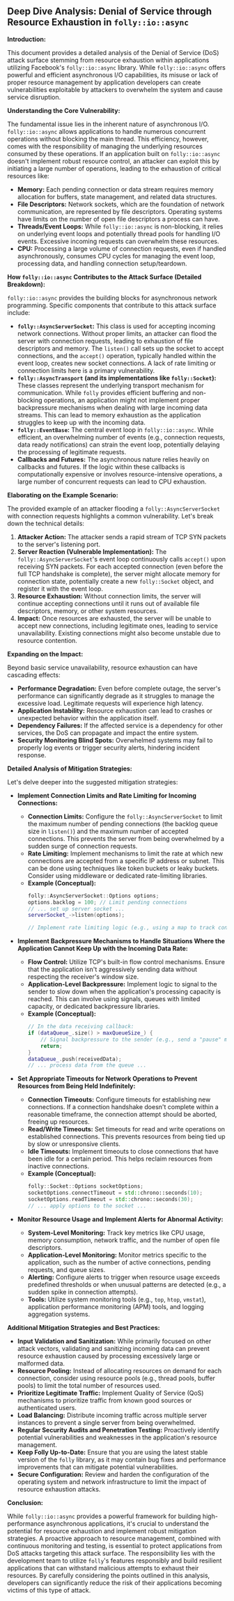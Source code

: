 ## Deep Dive Analysis: Denial of Service through Resource Exhaustion in `folly::io::async`

**Introduction:**

This document provides a detailed analysis of the Denial of Service (DoS) attack surface stemming from resource exhaustion within applications utilizing Facebook's `folly::io::async` library. While `folly::io::async` offers powerful and efficient asynchronous I/O capabilities, its misuse or lack of proper resource management by application developers can create vulnerabilities exploitable by attackers to overwhelm the system and cause service disruption.

**Understanding the Core Vulnerability:**

The fundamental issue lies in the inherent nature of asynchronous I/O. `folly::io::async` allows applications to handle numerous concurrent operations without blocking the main thread. This efficiency, however, comes with the responsibility of managing the underlying resources consumed by these operations. If an application built on `folly::io::async` doesn't implement robust resource control, an attacker can exploit this by initiating a large number of operations, leading to the exhaustion of critical resources like:

* **Memory:** Each pending connection or data stream requires memory allocation for buffers, state management, and related data structures.
* **File Descriptors:** Network sockets, which are the foundation of network communication, are represented by file descriptors. Operating systems have limits on the number of open file descriptors a process can have.
* **Threads/Event Loops:** While `folly::io::async` is non-blocking, it relies on underlying event loops and potentially thread pools for handling I/O events. Excessive incoming requests can overwhelm these resources.
* **CPU:** Processing a large volume of connection requests, even if handled asynchronously, consumes CPU cycles for managing the event loop, processing data, and handling connection setup/teardown.

**How `folly::io::async` Contributes to the Attack Surface (Detailed Breakdown):**

`folly::io::async` provides the building blocks for asynchronous network programming. Specific components that contribute to this attack surface include:

* **`folly::AsyncServerSocket`:** This class is used for accepting incoming network connections. Without proper limits, an attacker can flood the server with connection requests, leading to exhaustion of file descriptors and memory. The `listen()` call sets up the socket to accept connections, and the `accept()` operation, typically handled within the event loop, creates new socket connections. A lack of rate limiting or connection limits here is a primary vulnerability.
* **`folly::AsyncTransport` (and its implementations like `folly::Socket`):** These classes represent the underlying transport mechanism for communication. While `folly` provides efficient buffering and non-blocking operations, an application might not implement proper backpressure mechanisms when dealing with large incoming data streams. This can lead to memory exhaustion as the application struggles to keep up with the incoming data.
* **`folly::EventBase`:** The central event loop in `folly::io::async`. While efficient, an overwhelming number of events (e.g., connection requests, data ready notifications) can strain the event loop, potentially delaying the processing of legitimate requests.
* **Callbacks and Futures:**  The asynchronous nature relies heavily on callbacks and futures. If the logic within these callbacks is computationally expensive or involves resource-intensive operations, a large number of concurrent requests can lead to CPU exhaustion.

**Elaborating on the Example Scenario:**

The provided example of an attacker flooding a `folly::AsyncServerSocket` with connection requests highlights a common vulnerability. Let's break down the technical details:

1. **Attacker Action:** The attacker sends a rapid stream of TCP SYN packets to the server's listening port.
2. **Server Reaction (Vulnerable Implementation):** The `folly::AsyncServerSocket`'s event loop continuously calls `accept()` upon receiving SYN packets. For each accepted connection (even before the full TCP handshake is complete), the server might allocate memory for connection state, potentially create a new `folly::Socket` object, and register it with the event loop.
3. **Resource Exhaustion:** Without connection limits, the server will continue accepting connections until it runs out of available file descriptors, memory, or other system resources.
4. **Impact:** Once resources are exhausted, the server will be unable to accept new connections, including legitimate ones, leading to service unavailability. Existing connections might also become unstable due to resource contention.

**Expanding on the Impact:**

Beyond basic service unavailability, resource exhaustion can have cascading effects:

* **Performance Degradation:** Even before complete outage, the server's performance can significantly degrade as it struggles to manage the excessive load. Legitimate requests will experience high latency.
* **Application Instability:** Resource exhaustion can lead to crashes or unexpected behavior within the application itself.
* **Dependency Failures:** If the affected service is a dependency for other services, the DoS can propagate and impact the entire system.
* **Security Monitoring Blind Spots:**  Overwhelmed systems may fail to properly log events or trigger security alerts, hindering incident response.

**Detailed Analysis of Mitigation Strategies:**

Let's delve deeper into the suggested mitigation strategies:

* **Implement Connection Limits and Rate Limiting for Incoming Connections:**
    * **Connection Limits:**  Configure the `folly::AsyncServerSocket` to limit the maximum number of pending connections (the backlog queue size in `listen()`) and the maximum number of accepted connections. This prevents the server from being overwhelmed by a sudden surge of connection requests.
    * **Rate Limiting:** Implement mechanisms to limit the rate at which new connections are accepted from a specific IP address or subnet. This can be done using techniques like token buckets or leaky buckets. Consider using middleware or dedicated rate-limiting libraries.
    * **Example (Conceptual):**
        ```c++
        folly::AsyncServerSocket::Options options;
        options.backlog = 100; // Limit pending connections
        // ... set up server socket ...
        serverSocket_->listen(options);

        // Implement rate limiting logic (e.g., using a map to track connection attempts per IP)
        ```

* **Implement Backpressure Mechanisms to Handle Situations Where the Application Cannot Keep Up with the Incoming Data Rate:**
    * **Flow Control:** Utilize TCP's built-in flow control mechanisms. Ensure that the application isn't aggressively sending data without respecting the receiver's window size.
    * **Application-Level Backpressure:** Implement logic to signal to the sender to slow down when the application's processing capacity is reached. This can involve using signals, queues with limited capacity, or dedicated backpressure libraries.
    * **Example (Conceptual):**
        ```c++
        // In the data receiving callback:
        if (dataQueue_.size() > maxQueueSize_) {
            // Signal backpressure to the sender (e.g., send a "pause" message)
            return;
        }
        dataQueue_.push(receivedData);
        // ... process data from the queue ...
        ```

* **Set Appropriate Timeouts for Network Operations to Prevent Resources from Being Held Indefinitely:**
    * **Connection Timeouts:** Configure timeouts for establishing new connections. If a connection handshake doesn't complete within a reasonable timeframe, the connection attempt should be aborted, freeing up resources.
    * **Read/Write Timeouts:** Set timeouts for read and write operations on established connections. This prevents resources from being tied up by slow or unresponsive clients.
    * **Idle Timeouts:** Implement timeouts to close connections that have been idle for a certain period. This helps reclaim resources from inactive connections.
    * **Example (Conceptual):**
        ```c++
        folly::Socket::Options socketOptions;
        socketOptions.connectTimeout = std::chrono::seconds(10);
        socketOptions.readTimeout = std::chrono::seconds(30);
        // ... apply options to the socket ...
        ```

* **Monitor Resource Usage and Implement Alerts for Abnormal Activity:**
    * **System-Level Monitoring:** Track key metrics like CPU usage, memory consumption, network traffic, and the number of open file descriptors.
    * **Application-Level Monitoring:** Monitor metrics specific to the application, such as the number of active connections, pending requests, and queue sizes.
    * **Alerting:** Configure alerts to trigger when resource usage exceeds predefined thresholds or when unusual patterns are detected (e.g., a sudden spike in connection attempts).
    * **Tools:** Utilize system monitoring tools (e.g., `top`, `htop`, `vmstat`), application performance monitoring (APM) tools, and logging aggregation systems.

**Additional Mitigation Strategies and Best Practices:**

* **Input Validation and Sanitization:**  While primarily focused on other attack vectors, validating and sanitizing incoming data can prevent resource exhaustion caused by processing excessively large or malformed data.
* **Resource Pooling:**  Instead of allocating resources on demand for each connection, consider using resource pools (e.g., thread pools, buffer pools) to limit the total number of resources used.
* **Prioritize Legitimate Traffic:** Implement Quality of Service (QoS) mechanisms to prioritize traffic from known good sources or authenticated users.
* **Load Balancing:** Distribute incoming traffic across multiple server instances to prevent a single server from being overwhelmed.
* **Regular Security Audits and Penetration Testing:**  Proactively identify potential vulnerabilities and weaknesses in the application's resource management.
* **Keep Folly Up-to-Date:**  Ensure that you are using the latest stable version of the `folly` library, as it may contain bug fixes and performance improvements that can mitigate potential vulnerabilities.
* **Secure Configuration:**  Review and harden the configuration of the operating system and network infrastructure to limit the impact of resource exhaustion attacks.

**Conclusion:**

While `folly::io::async` provides a powerful framework for building high-performance asynchronous applications, it's crucial to understand the potential for resource exhaustion and implement robust mitigation strategies. A proactive approach to resource management, combined with continuous monitoring and testing, is essential to protect applications from DoS attacks targeting this attack surface. The responsibility lies with the development team to utilize `folly`'s features responsibly and build resilient applications that can withstand malicious attempts to exhaust their resources. By carefully considering the points outlined in this analysis, developers can significantly reduce the risk of their applications becoming victims of this type of attack.
